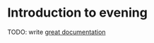 # Introduction to evening

TODO: write [great documentation](http://jacobian.org/writing/what-to-write/)
